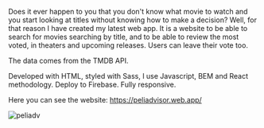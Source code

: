 Does it ever happen to you that you don't know what movie to watch and you start looking at titles without knowing how to make a decision? Well, for that reason I have created my latest web app. It is a website to be able to search for movies searching by title, and to be able to review the most voted, in theaters and upcoming releases. Users can leave their vote too.

The data comes from the TMDB API.

Developed with HTML, styled with Sass, I use Javascript, BEM and React methodology. Deploy to Firebase. Fully responsive.


Here you can see the website:
https://peliadvisor.web.app/

![peliadv](https://user-images.githubusercontent.com/85759378/224577247-66a3fa15-6658-4ada-8524-a4a8d568dc34.png)
